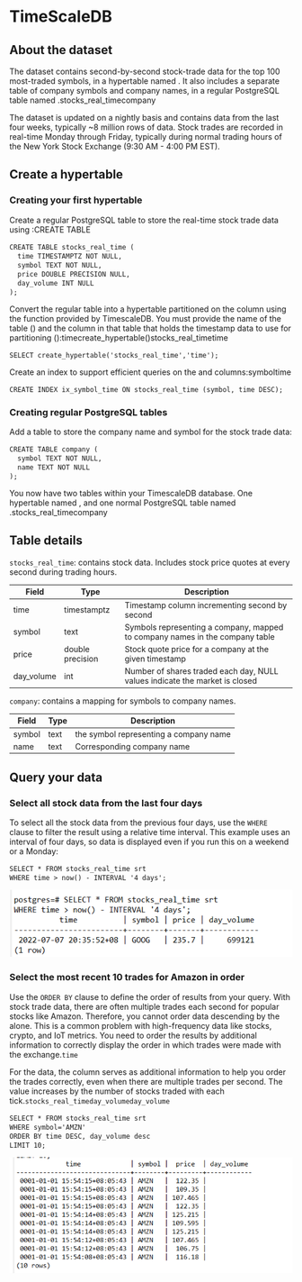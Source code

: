 
# TimeScaleDB

## About the dataset

The dataset contains second-by-second stock-trade data for the top 100 most-traded symbols, in a hypertable named . It also includes a separate table of company symbols and company names, in a regular PostgreSQL table named .stocks_real_timecompany

The dataset is updated on a nightly basis and contains data from the last four weeks, typically ~8 million rows of data. Stock trades are recorded in real-time Monday through Friday, typically during normal trading hours of the New York Stock Exchange (9:30 AM - 4:00 PM EST).

## Create a hypertable

### Creating your first hypertable

Create a regular PostgreSQL table to store the real-time stock trade data using :CREATE TABLE

```
CREATE TABLE stocks_real_time (
  time TIMESTAMPTZ NOT NULL,
  symbol TEXT NOT NULL,
  price DOUBLE PRECISION NULL,
  day_volume INT NULL
);
```

Convert the regular table into a hypertable partitioned on the column using the function provided by TimescaleDB. You must provide the name of the table () and the column in that table that holds the timestamp data to use for partitioning ():timecreate_hypertable()stocks_real_timetime

```
SELECT create_hypertable('stocks_real_time','time');
```

Create an index to support efficient queries on the and columns:symboltime

```
CREATE INDEX ix_symbol_time ON stocks_real_time (symbol, time DESC);
```

### Creating regular PostgreSQL tables

Add a table to store the company name and symbol for the stock trade data:

```
CREATE TABLE company (
  symbol TEXT NOT NULL,
  name TEXT NOT NULL
);
```

You now have two tables within your TimescaleDB database. One hypertable named , and one normal PostgreSQL table named .stocks_real_timecompany

## Table details

`stocks_real_time`: contains stock data. Includes stock price quotes at every second during trading hours.

|Field|Type|Description|
|-----|----|-----------|
|time|timestamptz|Timestamp column incrementing second by second|
|symbol|text|Symbols representing a company, mapped to company names in the company table|
|price|double precision|Stock quote price for a company at the given timestamp|
|day_volume|int|Number of shares traded each day, NULL values indicate the market is closed|

`company`: contains a mapping for symbols to company names.

|Field|Type|Description|
|-----|----|-----------|
|symbol|text|the symbol representing a company name|
|name|text|Corresponding company name|

## Query your data

### Select all stock data from the last four days

To select all the stock data from the previous four days, use the `WHERE` clause to filter the result using a relative time interval. This example uses an interval of four days, so data is displayed even if you run this on a weekend or a Monday:

```
SELECT * FROM stocks_real_time srt
WHERE time > now() - INTERVAL '4 days';
```

![](./img/1.png)

### Select the most recent 10 trades for Amazon in order

Use the `ORDER BY` clause to define the order of results from your query. With stock trade data, there are often multiple trades each second for popular stocks like Amazon. Therefore, you cannot order data descending by the alone. This is a common problem with high-frequency data like stocks, crypto, and IoT metrics. You need to order the results by additional information to correctly display the order in which trades were made with the exchange.`time`

For the data, the column serves as additional information to help you order the trades correctly, even when there are multiple trades per second. The value increases by the number of stocks traded with each tick.`stocks_real_timeday_volumeday_volume`

```
SELECT * FROM stocks_real_time srt
WHERE symbol='AMZN'
ORDER BY time DESC, day_volume desc
LIMIT 10;
```

![](./img/2.png)